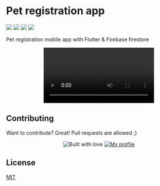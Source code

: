 # Pet registration app

[![](https://img.shields.io/badge/Flutter-02569B?style=for-the-badge&logo=flutter&logoColor=white)](https://flutter.dev/)
[![](https://img.shields.io/badge/Dart-0175C2?style=for-the-badge&logo=dart&logoColor=white)](https://dart.dev/)
[![](https://img.shields.io/badge/SQLite-07405E?style=for-the-badge&logo=sqlite&logoColor=white)](https://www.sqlite.org/index.html)
[![](https://img.shields.io/badge/Firestore-ffc70f?style=for-the-badge&logo=firebase&logoColor=white&fontColor=white)](https://firebase.google.com/)

Pet registration mobile app with Flutter & Firebase firestore

<div align="center"> 
  <video autoplay src="https://user-images.githubusercontent.com/47422372/154283204-eea1b5e7-5ba1-4a34-b6fd-01e250120d53.mp4">
</div>



## Contributing
Want to contribute? Great!
Pull requests are allowed ;)

<div align="center"> 
  
  <div>
    <img src="http://ForTheBadge.com/images/badges/built-with-love.svg" alt="Built with love">
    <a href="https://github.com/AngelDiazMera/">
      <img src="https://img.shields.io/badge/AngelDiazMera-100000?style=for-the-badge&logo=github&logoColor=white" alt="My profile">
    </a> 
  </div>
</div>

## License
[MIT](https://choosealicense.com/licenses/mit/)

